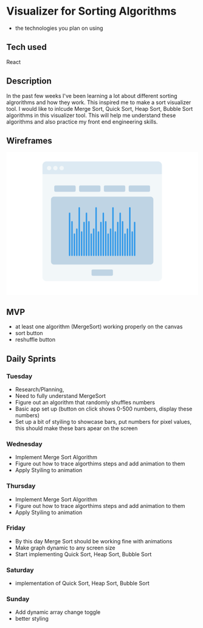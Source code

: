 # Visualizer for Sorting Algorithms 

* the technologies you plan on using
## Tech used
React

## Description 
In the past few weeks I've been learning a lot about different sorting algrorithms and how they work. This inspired me to make a sort visualizer tool. I would like to inlcude Merge Sort, Quick Sort, Heap Sort, Bubble Sort algorithms in this visualizer tool. This will help me understand these algorithms and also practice my front end engineering skills. 

## Wireframes
![wireframe](./public/wireframe.png)

## MVP 
* at least one algorithm (MergeSort) working properly on the canvas
* sort button
* reshuffle button  

## Daily Sprints
### Tuesday
* Research/Planning,
* Need to fully understand MergeSort
* Figure out an algorithm that randomly shuffles numbers 
* Basic app set up (button on click shows 0-500 numbers, display these numbers)
* Set up a bit of styiling to showcase bars, put numbers for pixel values, this should make these bars apear on the screen

### Wednesday 
* Implement Merge Sort Algorithm 
* Figure out how to trace algorthims steps and add animation to them 
* Apply Styiling to animation 

### Thursday 
* Implement Merge Sort Algorithm 
* Figure out how to trace algorthims steps and add animation to them 
* Apply Styiling to animation 

### Friday
* By this day Merge Sort should be working fine with animations 
* Make graph dynamic to any screen size
* Start implementing Quick Sort, Heap Sort, Bubble Sort

### Saturday 
* implementation of Quick Sort, Heap Sort, Bubble Sort

### Sunday 
* Add dynamic array change toggle 
* better styling 
